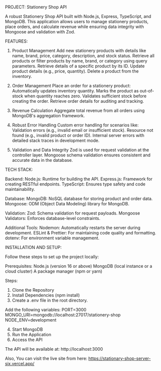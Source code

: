 PROJECT: Stationery Shop API

A robust Stationery Shop API built with Node.js, Express, TypeScript, and MongoDB. This application allows users to manage stationery products, place orders, and calculate revenue while ensuring data integrity with Mongoose and validation with Zod.

FEATURES:

1. Product Management
   Add new stationery products with details like name, brand, price, category, description, and stock status.
   Retrieve all products or filter products by name, brand, or category using query parameters.
   Retrieve details of a specific product by its ID.
   Update product details (e.g., price, quantity).
   Delete a product from the inventory.

2. Order Management
   Place an order for a stationery product:
   Automatically updates inventory quantity.
   Marks the product as out-of-stock when quantity reaches zero.
   Validates sufficient stock before creating the order.
   Retrieve order details for auditing and tracking.

3. Revenue Calculation
   Aggregate total revenue from all orders using MongoDB's aggregation framework.

4. Robust Error Handling
   Custom error handling for scenarios like:
   Validation errors (e.g., invalid email or insufficient stock).
   Resource not found (e.g., invalid product or order ID).
   Internal server errors with detailed stack traces in development mode.

5. Validation and Data Integrity
   Zod is used for request validation at the controller layer.
   Mongoose schema validation ensures consistent and accurate data in the database.

TECH STACK:

Backend:
Node.js: Runtime for building the API.
Express.js: Framework for creating RESTful endpoints.
TypeScript: Ensures type safety and code maintainability.

Database:
MongoDB: NoSQL database for storing product and order data.
Mongoose: ODM (Object Data Modeling) library for MongoDB.

Validation:
Zod: Schema validation for request payloads.
Mongoose Validators: Enforces database-level constraints.

Additional Tools:
Nodemon: Automatically restarts the server during development.
ESLint & Prettier: For maintaining code quality and formatting.
dotenv: For environment variable management.

INSTALLATION AND SETUP:

Follow these steps to set up the project locally:

Prerequisites:
Node.js (version 16 or above)
MongoDB (local instance or a cloud cluster)
A package manager (npm or yarn)

Steps:

1. Clone the Repository
2. Install Dependencies (npm install)
3. Create a .env file in the root directory.

Add the following variables:
PORT=3000
MONGO_URI=mongodb://localhost:27017/stationery-shop
NODE_ENV=development

4. Start MongoDB
5. Run the Application
6. Access the API

The API will be available at: http://localhost:3000

Also, You can visit the live site from here: https://stationary-shop-server-six.vercel.app/
